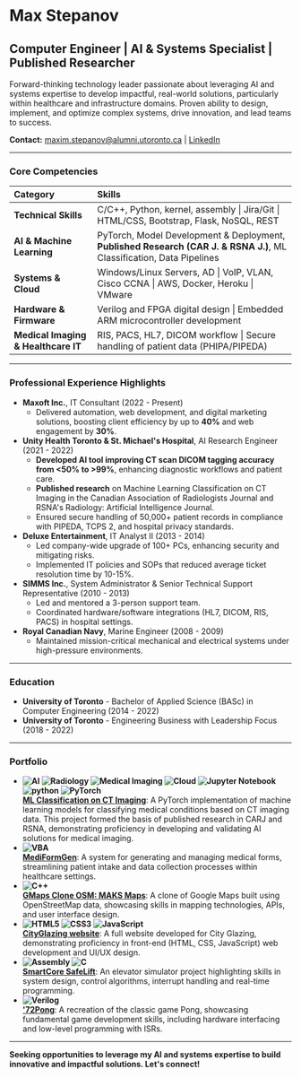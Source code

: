 # Max Stepanov

## Computer Engineer | AI & Systems Specialist | Published Researcher

Forward-thinking technology leader passionate about leveraging AI and systems expertise to develop impactful, real-world solutions, particularly within healthcare and infrastructure domains. Proven ability to design, implement, and optimize complex systems, drive innovation, and lead teams to success.

**Contact:** [maxim.stepanov@alumni.utoronto.ca](mailto:maxim.stepanov@alumni.utoronto.ca) | [LinkedIn](https://linkedin.com/in/maximstepanov)

---

### Core Competencies

| Category                             | Skills                                                                                                                 |
| :------------------------------------| :----------------------------------------------------------------------------------------------------------------------|
| **Technical Skills**                 | C/C++, Python, kernel, assembly \| Jira/Git \| HTML/CSS, Bootstrap, Flask, NoSQL, REST                                 |
| **AI & Machine Learning**            | PyTorch, Model Development & Deployment, **Published Research (CAR J. & RSNA J.)**, ML Classification, Data Pipelines  |
| **Systems & Cloud**                  | Windows/Linux Servers, AD \| VoIP, VLAN, Cisco CCNA \| AWS, Docker, Heroku \| VMware                                   |
| **Hardware & Firmware**              | Verilog and FPGA digital design \| Embedded ARM microcontroller development                                            |
| **Medical Imaging & Healthcare IT**  | RIS, PACS, HL7, DICOM workflow \| Secure handling of patient data (PHIPA/PIPEDA)                                       |


---

### Professional Experience Highlights

*   **Maxoft Inc.**, IT Consultant (2022 - Present)
    *   Delivered automation, web development, and digital marketing solutions, boosting client efficiency by up to **40%** and web engagement by **30%**.
*   **Unity Health Toronto & St. Michael's Hospital**, AI Research Engineer (2021 - 2022)
    *   **Developed AI tool improving CT scan DICOM tagging accuracy from <50% to >99%**, enhancing diagnostic workflows and patient care.
    *   **Published research** on Machine Learning Classification on CT Imaging in the Canadian Association of Radiologists Journal and RSNA's Radiology: Artificial Intelligence Journal.
    *   Ensured secure handling of 50,000+ patient records in compliance with PIPEDA, TCPS 2, and hospital privacy standards.
*   **Deluxe Entertainment**, IT Analyst II (2013 - 2014)
    *   Led company-wide upgrade of 100+ PCs, enhancing security and mitigating risks.
    *   Implemented IT policies and SOPs that reduced average ticket resolution time by 10-15%.
*   **SIMMS Inc.**, System Administrator & Senior Technical Support Representative (2010 - 2013)
    *   Led and mentored a 3-person support team.
    *   Coordinated hardware/software integrations (HL7, DICOM, RIS, PACS) in hospital settings.
*   **Royal Canadian Navy**, Marine Engineer (2008 - 2009)
    *   Maintained mission-critical mechanical and electrical systems under high-pressure environments.

---

### Education

*   **University of Toronto** - Bachelor of Applied Science (BASc) in Computer Engineering (2014 - 2022)
*   **University of Toronto** - Engineering Business with Leadership Focus (2018 - 2022)

---

### Portfolio

*   **![AI](https://img.shields.io/badge/AI-Artificial%20Intelligence-yellow) ![Radiology](https://img.shields.io/badge/Radiology-283747?style=flat&logoColor=white) ![Medical Imaging](https://img.shields.io/badge/Medical%20Imaging-0C2D48?style=flat&logo=DICOM&logoColor=white) ![Cloud](https://img.shields.io/badge/Cloud-lightgray) ![Jupyter Notebook](https://img.shields.io/badge/Jupyter-F37626.svg?&style=flat&logo=Jupyter&logoColor=white)  ![python](https://img.shields.io/badge/Python-FFD43B?style=flat&logo=python&logoColor=blue "python") ![PyTorch](https://img.shields.io/badge/PyTorch-EE4C2C?style=flat&logo=pytorch&logoColor=white) <br> [ML Classification on CT Imaging](https://github.com/maxsteep/ML-Classification-on-CT-Imaging)**: A PyTorch implementation of machine learning models for classifying medical conditions based on CT imaging data. This project formed the basis of published research in CARJ and RSNA, demonstrating proficiency in developing and validating AI solutions for medical imaging.
*   **![VBA](https://img.shields.io/badge/VBA-A950D3?style=flat&logo=microsoftoffice&logoColor=white) <br> [MediFormGen](https://github.com/maxsteep/MediFormGen)**: A system for generating and managing medical forms, streamlining patient intake and data collection processes within healthcare settings.
*   **![C++](https://img.shields.io/badge/C%2B%2B-00599C?style=flat&logo=c%2B%2B&logoColor=white) <br> [GMaps Clone OSM: MAKS Maps](https://github.com/maxsteep/GMaps-Clone-OSM-MAKS_Maps)**: A clone of Google Maps built using OpenStreetMap data, showcasing skills in mapping technologies, APIs, and user interface design.
*   **![HTML5](https://img.shields.io/badge/HTML5-E34F26?style=flat&logo=html5&logoColor=white) ![CSS3](https://img.shields.io/badge/CSS3-1572B6?style=flat&logo=css3&logoColor=white) ![JavaScript](https://img.shields.io/badge/JavaScript-F7DF1E?style=flat&logo=javascript&logoColor=black) <br> [CityGlazing website](https://github.com/maxsteep/cityglazing-website)**: A full website developed for City Glazing, demonstrating proficiency in front-end (HTML, CSS, JavaScript) web development and UI/UX design.
*   **![Assembly](https://img.shields.io/badge/Assembly-x86%2FARM-lightgrey) ![C](https://img.shields.io/badge/C-00599C?style=flat&logo=c&logoColor=white) <br> [SmartCore SafeLift](https://github.com/maxsteep/SmartCore-SafeLift)**: An elevator simulator project highlighting skills in system design, control algorithms, interrupt handling and real-time programming.
*   **![Verilog](https://img.shields.io/badge/Verilog-4579BA?style=flat&logo=verilog&logoColor=white) <br> ['72Pong](https://github.com/maxsteep/-72Pong)**: A recreation of the classic game Pong, showcasing fundamental game development skills, including hardware interfacing and low-level programming with ISRs.

---

**Seeking opportunities to leverage my AI and systems expertise to build innovative and impactful solutions. Let's connect!**
